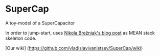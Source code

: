 # SuperCap
A toy-model of a SuperCapacitor

In order to jump-start, uses [Nikola Brežnjak's blog post](https://hackhands.com/finishing-Angular-TODO-application-deploying-production/) as MEAN stack skeleton code.

[Our wiki] (https://github.com/vladislavivanistsev/SuperCap/wiki)
